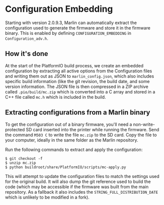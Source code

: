 # Configuration Embedding

Starting with version 2.0.9.3, Marlin can automatically extract the configuration used to generate the firmware and store it in the firmware binary. This is enabled by defining `CONFIGURATION_EMBEDDING` in `Configuration_adv.h`.

## How it's done
At the start of the PlatformIO build process, we create an embedded configuration by extracting all active options from the Configuration files and writing them out as JSON to `marlin_config.json`, which also includes specific build information (like the git revision, the build date, and some version information. The JSON file is then compressed in a ZIP archive called `.pio/build/mc.zip` which is converted into a C array and stored in a C++ file called `mc.h` which is included in the build.

## Extracting configurations from a Marlin binary
To get the configuration out of a binary firmware, you'll need a non-write-protected SD card inserted into the printer while running the firmware.
Send the command `M503 C` to write the file `mc.zip` to the SD card. Copy the file to your computer, ideally in the same folder as the Marlin repository.

Run the following commands to extract and apply the configuration:
```
$ git checkout -f
$ unzip mc.zip
$ python buildroot/share/PlatformIO/scripts/mc-apply.py
```

This will attempt to update the configuration files to match the settings used for the original build. It will also dump the git reference used to build the code (which may be accessible if the firmware was built from the main repository. As a fallback it also includes the `STRING_FULL_DISTRIBUTION_DATE` which is unlikely to be modified in a fork).
